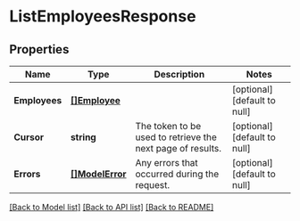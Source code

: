 # ListEmployeesResponse

## Properties

 Name          | Type                          | Description                                                | Notes                        
---------------|-------------------------------|------------------------------------------------------------|------------------------------
 **Employees** | [**[]Employee**](Employee.md) |                                                            | [optional] [default to null] 
 **Cursor**    | **string**                    | The token to be used to retrieve the next page of results. | [optional] [default to null] 
 **Errors**    | [**[]ModelError**](Error.md)  | Any errors that occurred during the request.               | [optional] [default to null] 

[[Back to Model list]](../README.md#documentation-for-models) [[Back to API list]](../README.md#documentation-for-api-endpoints) [[Back to README]](../README.md)

